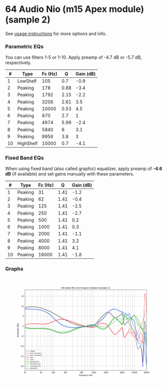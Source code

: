 # 64 Audio Nio (m15 Apex module) (sample 2)
See [usage instructions](https://github.com/jaakkopasanen/AutoEq#usage) for more options and info.

### Parametric EQs
You can use filters 1-5 or 1-10. Apply preamp of -4.7 dB or -5.7 dB, respectively.

|   # | Type      |   Fc (Hz) |    Q |   Gain (dB) |
|-----|-----------|-----------|------|-------------|
|   1 | LowShelf  |       105 | 0.7  |        -0.9 |
|   2 | Peaking   |       178 | 0.88 |        -3.4 |
|   3 | Peaking   |      1792 | 2.15 |        -2.2 |
|   4 | Peaking   |      3206 | 2.61 |         3.5 |
|   5 | Peaking   |     10000 | 0.53 |         4.5 |
|   6 | Peaking   |       870 | 2.7  |         1   |
|   7 | Peaking   |      4974 | 5.99 |        -2.4 |
|   8 | Peaking   |      5840 | 6    |         3.1 |
|   9 | Peaking   |      9956 | 3.8  |         3   |
|  10 | HighShelf |     10000 | 0.7  |        -4.1 |

### Fixed Band EQs
When using fixed band (also called graphic) equalizer, apply preamp of **-4.6 dB** (if available) and set gains manually with these parameters.

|   # | Type    |   Fc (Hz) |    Q |   Gain (dB) |
|-----|---------|-----------|------|-------------|
|   1 | Peaking |        31 | 1.41 |        -1.2 |
|   2 | Peaking |        62 | 1.41 |        -0.4 |
|   3 | Peaking |       125 | 1.41 |        -2.5 |
|   4 | Peaking |       250 | 1.41 |        -2.7 |
|   5 | Peaking |       500 | 1.41 |         0.2 |
|   6 | Peaking |      1000 | 1.41 |         0.3 |
|   7 | Peaking |      2000 | 1.41 |        -1.1 |
|   8 | Peaking |      4000 | 1.41 |         3.2 |
|   9 | Peaking |      8000 | 1.41 |         4.1 |
|  10 | Peaking |     16000 | 1.41 |        -1.8 |

### Graphs
![](./64%20Audio%20Nio%20(m15%20Apex%20module)%20(sample%202).png)

